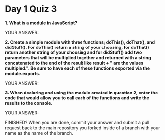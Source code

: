 # Day 1 Quiz 3

**1. What is a module in JavaScript?**

YOUR ANSWER:

**2. Create a simple module with three functions; doThis(), doThat(), and didStuff(). For doThis() return a string of your choosing, for doThat() return another string of your choosing and for didStuff() add two parameters that will be multiplied together and returned with a string concatenated to the end of the result like result + " are the values multipled.". Be sure to have each of these functions exported via the module.exports.**

YOUR ANSWER:

**3. When declaring and using the module created in question 2, enter the code that would allow you to call each of the functions and write the results to the console.**

YOUR ANSWER:

FINISHED? When you are done, commit your answer and submit a pull request back to the main repository you forked inside of a branch with your name as the name of the branch.
